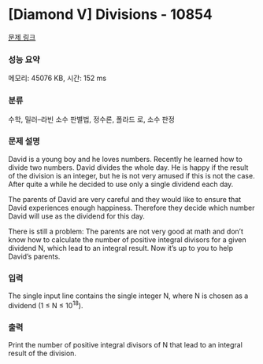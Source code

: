 # [Diamond V] Divisions - 10854 

[문제 링크](https://www.acmicpc.net/problem/10854) 

### 성능 요약

메모리: 45076 KB, 시간: 152 ms

### 분류

수학, 밀러–라빈 소수 판별법, 정수론, 폴라드 로, 소수 판정

### 문제 설명

<p>David is a young boy and he loves numbers. Recently he learned how to divide two numbers. David divides the whole day. He is happy if the result of the division is an integer, but he is not very amused if this is not the case. After quite a while he decided to use only a single dividend each day.</p>

<p>The parents of David are very careful and they would like to ensure that David experiences enough happiness. Therefore they decide which number David will use as the dividend for this day.</p>

<p>There is still a problem: The parents are not very good at math and don’t know how to calculate the number of positive integral divisors for a given dividend N, which lead to an integral result. Now it’s up to you to help David’s parents.</p>

### 입력 

 <p>The single input line contains the single integer N, where N is chosen as a dividend (1 ≤ N ≤ 10<sup>18</sup>).</p>

### 출력 

 <p>Print the number of positive integral divisors of N that lead to an integral result of the division.</p>

